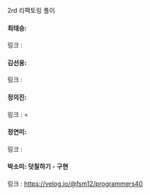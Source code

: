 2rd 리팩토링 풀이<br>

#### 최태승: 
링크 : 

#### 김선웅:
링크 : 

#### 정의진: 
링크 : =

#### 정연미: 
링크 : 

#### 박소미: 덧칠하기 - 구현
링크 : https://velog.io/@fsm12/programmers40
